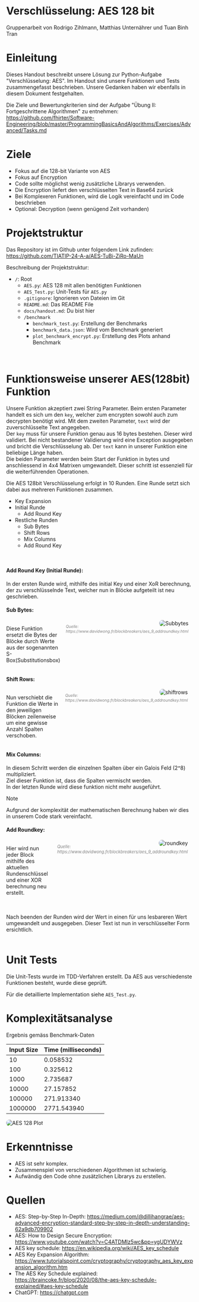 <style>  

img {  

  border-radius: 8px;  

}  

.flex-container {  
  display: flex;  

  flex-direction: row;  


}  

.flex-container > div {  

  max-height: 350px;   

  margin-right: 15px;   

}  

</style>

<meta name="viewport" content="width=device-width, initial-scale=1.0">

# Verschlüsselung: AES 128 bit

Gruppenarbeit von Rodrigo Zihlmann, Matthias Unternährer und Tuan Binh Tran

# Einleitung

Dieses Handout beschreibt unsere Lösung zur Python-Aufgabe "Verschlüsselung: AES".
Im Handout sind unsere Funktionen und Tests zusammengefasst beschrieben. Unsere Gedanken haben wir ebenfalls in diesem Dokument festgehalten.

Die Ziele und Bewertungkriterien sind der Aufgabe "Übung II: Fortgeschrittene Algorithmen" zu entnehmen: https://github.com/fhirter/Software-Engineering/blob/master/ProgrammingBasicsAndAlgorithms/Exercises/Advanced/Tasks.md


# Ziele

- Fokus auf die 128-bit Variante von AES
- Fokus auf Encryption
- Code sollte möglichst wenig zusätzliche Librarys verwenden.
- Die Encryption liefert den verschlüsselten Text in Base64 zurück
- Bei Komplexeren Funktionen, wird die Logik vereinfacht und im Code beschrieben
- Optional: Decryption (wenn genügend Zeit vorhanden)


# Projektstruktur

Das Repository ist im Github unter folgendem Link zufinden: https://github.com/TIATIP-24-A-a/AES-TuBi-ZiRo-MaUn

Beschreibung der Projektstruktur:

- `/`: Root
  - `AES.py`: AES 128 mit allen benötigten Funktionen
  - `AES_Test.py`: Unit-Tests für `AES.py`
  - `.gitignore`: Ignorieren von Dateien im Git
  - `README.md`: Das README File
  - `docs/handout.md`: Du bist hier
  - `/benchmark`
    - `benchmark_test.py`: Erstellung der Benchmarks
    - `benchmark_data.json`: Wird vom Benchmark generiert
    - `plot_benchmark_encrypt.py`: Erstellung des Plots anhand Benchmark
  <br>
  <br>


# Funktionsweise unserer AES(128bit) Funktion

Unsere Funktion akzeptiert zwei String Parameter. Beim ersten Parameter handelt es sich um den `key`, welcher zum encrypten sowohl auch zum decrypten benötigt wird. Mit dem zweiten Parameter, `text` wird der zuverschlüsselte Text angegeben.\
Der `key` muss für unsere Funktion genau aus 16 bytes bestehen. Dieser wird validiert. Bei nicht bestandener Validierung wird eine Exception ausgegeben und bricht die Verschlüsselung ab.
Der `text` kann in unserer Funktion eine beliebige Länge haben.\
Die beiden Parameter werden beim Start der Funktion in bytes und anschliessend in 4x4 Matrixen umgewandelt. Dieser schritt ist essenziell für die weiterführenden Operationen. 

Die AES 128bit Verschlüsselung erfolgt in 10 Runden. Eine Runde setzt sich dabei aus mehreren Funktionen zusammen. 

- Key Expansion
- Initial Runde
  - Add Round Key
- Restliche Runden
  - Sub Bytes
  - Shift Rows
  - Mix Columns
  - Add Round Key <br>

<br>

  



  

#### Add Round Key (Initial Runde): 
In der ersten Runde wird, mithilfe des initial Key und einer XoR berechnung, der zu verschlüsselnde Text, welcher nun in Blöcke aufgeteilt ist neu geschrieben.
#### Sub Bytes: 
<div class="flex-container">
<div >  
<p>
Diese Funktion ersetzt die Bytes der Blöcke durch Werte aus der sogenannten S-Box(Substitutionsbox) 
</div> <div style="flex-basis: 600px">
<img align="right"  style="max-width:600px" src="../img/to_subbytes.jpg" alt="Subbytes"> 
<p style="font-size:75%;color:gray"> <i>Quelle: https://www.davidwong.fr/blockbreakers/aes_9_addroundkey.html</i></p>
</div>
</div>

#### Shift Rows: 
<div class="flex-container">
<div >  
<p>
Nun verschiebt die Funktion die Werte in den jeweiligen Blöcken zeilenweise um eine gewisse Anzahl Spalten verschoben.
</div> <div style="flex-basis: 600px">
<img align="right" style="max-width:600px" src="../img/to_shiftrows.jpg" alt="shiftrows"> 
<p style="font-size:75%;color:gray"> <i>Quelle: https://www.davidwong.fr/blockbreakers/aes_9_addroundkey.html</i></p>
</div>
</div>

#### Mix Columns: 
In diesem Schritt werden die einzelnen Spalten über ein Galois Feld (2^8) multipliziert.\
Ziel dieser Funktion ist, dass die Spalten vermischt werden.\
In der letzten Runde wird diese funktion nicht mehr ausgeführt.
> [!NOTE]  
> Aufgrund der komplexität der mathematischen Berechnung haben wir dies in unserem Code stark vereinfacht.

#### Add Roundkey: 
<div class="flex-container">
<div >  
<p>
Hier wird nun jeder Block mithilfe des aktuellen Rundenschlüssel und einer XOR berechnung neu erstellt. 
</div> <div style="flex-basis: 600px">

<img align="right" style="max-width:400px" src="../img/add_roundkey.png" alt="roundkey"> 
<p style="font-size:80%;color:gray"> <i>Quelle: https://www.davidwong.fr/blockbreakers/aes_9_addroundkey.html</i></p>
</div>
</div>
<br>
<br>
Nach beenden der Runden wird der Wert in einen für uns lesbareren Wert umgewandelt und ausgegeben. Dieser Text ist nun in verschlüsselter Form ersichtlich.
<br>
<br>



# Unit Tests

Die Unit-Tests wurde im TDD-Verfahren erstellt.
Da AES aus verschiedenste Funktionen besteht, wurde diese geprüft.

Für die detaillierte Implementation siehe `AES_Test.py`.

# Komplexitätsanalyse

Ergebnis gemäss Benchmark-Daten

| Input Size | Time (milliseconds) |
|------------|---------------------|
| 10 | 0.058532 |
| 100 | 0.325612 |
| 1000 | 2.735687 |
| 10000 | 27.157852 |
| 100000 | 271.913340 |
| 1000000 | 2771.543940 |

<img style="max-width:400px" src="../aes_128_encryption_plot.png" alt="AES 128 Plot"> 




# Erkenntnisse

- AES ist sehr komplex.
- Zusammenspiel von verschiedenen Algorithmen ist schwierig.
- Aufwändig den Code ohne zusätzlichen Librarys zu erstellen.



# Quellen
- AES: Step-by-Step In-Depth: https://medium.com/@dillihangrae/aes-advanced-encryption-standard-step-by-step-in-depth-understanding-62a9db709902
- AES: How to Design Secure Encryption: https://www.youtube.com/watch?v=C4ATDMIz5wc&pp=ygUDYWVz
- AES key schedule: https://en.wikipedia.org/wiki/AES_key_schedule
- AES Key Expansion Algorithm: https://www.tutorialspoint.com/cryptography/cryptography_aes_key_expansion_algorithm.htm
- The AES Key Schedule explained: https://braincoke.fr/blog/2020/08/the-aes-key-schedule-explained/#aes-key-schedule
- ChatGPT: https://chatgpt.com